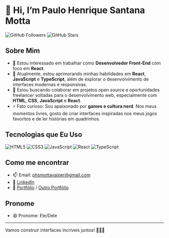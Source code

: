 # 👋 Hi, I’m **Paulo Henrique Santana Motta** 

![GitHub Followers](https://img.shields.io/github/followers/phsmottanerd?style=social) ![GitHub Stars](https://img.shields.io/github/stars/phsmottanerd?style=social)

## Sobre Mim
- 👀 Estou interessado em trabalhar como **Desenvolvedor Front-End** com foco em **React**.
- 🌱 Atualmente, estou aprimorando minhas habilidades em **React**, **JavaScript** e **TypeScript**, além de explorar o desenvolvimento de interfaces modernas e responsivas.
- 💞️ Estou buscando colaborar em projetos open source e oportunidades freelancer voltadas para o desenvolvimento web, especialmente com **HTML**, **CSS**, **JavaScript** e **React**.
- ⚡ Fato curioso: Sou apaixonado por **games e cultura nerd**. Nos meus momentos livres, gosto de criar interfaces inspiradas nos meus jogos favoritos e de ler histórias em quadrinhos.

## Tecnologias que Eu Uso

<p>
  <img src="https://img.icons8.com/color/48/000000/html-5.png" alt="HTML5" />
  <img src="https://img.icons8.com/color/48/000000/css3.png" alt="CSS3" />
  <img src="https://img.icons8.com/color/48/000000/javascript.png" alt="JavaScript" />
  <img src="https://img.icons8.com/color/48/000000/react-native.png" alt="React" />
  <img src="https://img.icons8.com/color/48/000000/typescript.png" alt="TypeScript" />
</p>

## Como me encontrar
- 📫 Email: [phsmottavaiper@gmail.com](mailto:phsmottavaiper@gmail.com)
- 💼 [LinkedIn](https://www.linkedin.com/in/paulo-henrique-santana-motta-4b159380/)
- 🚀 [Portfólio](https://lnkd.in/dQ7ZSxTD) / [Outro Portfólio](https://lnkd.in/dJFdZnV9) 

## Pronome
- 😄 Pronome: Ele/Dele

---

Vamos construir interfaces incríveis juntos! 👨‍💻🚀
